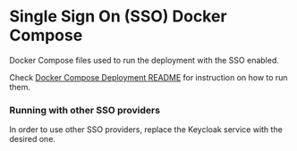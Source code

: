 # Single Sign On (SSO) Docker Compose

Docker Compose files used to run the deployment with the SSO enabled. 

Check [Docker Compose Deployment README](../../README.md) for instruction on how to run them.

### Running with other SSO providers

In order to use other SSO providers, replace the Keycloak service with the desired one.
